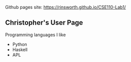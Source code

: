 Github pages site: https://rinsworth.github.io/CSE110-Lab1/

Christopher's User Page
---
Programming languages I like
- Python
- Haskell
- APL

